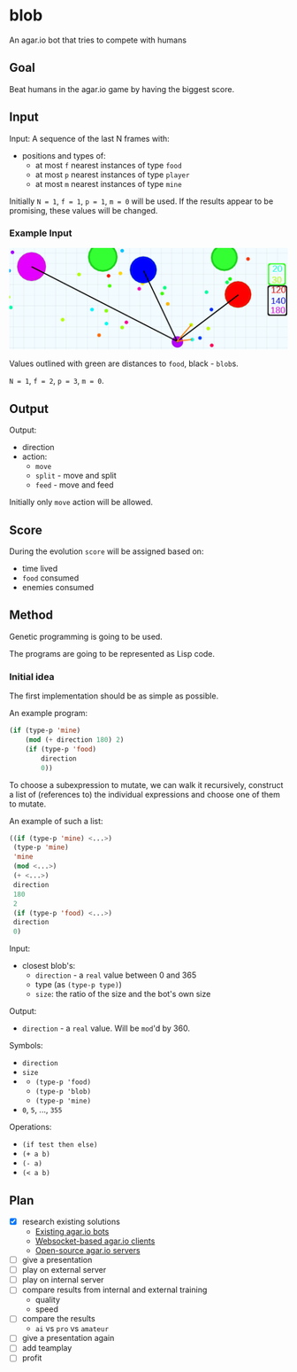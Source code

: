 # blob
An agar.io bot that tries to compete with humans

## Goal

Beat humans in the agar.io game by having the biggest score.

## Input

Input: A sequence of the last N frames with:
- positions and types of:
  - at most `f` nearest instances of type `food`
  - at most `p` nearest instances of type `player`
  - at most `m` nearest instances of type `mine`

Initially `N = 1`, `f = 1`, `p = 1`, `m = 0` will be used.
If the results appear to be promising, these values will be changed.

### Example Input

![Example 1](doc/agario_1outlined.png)

Values outlined with green are distances to `food`, black - `blob`s.

`N = 1`, `f = 2`, `p = 3`, `m = 0`.

## Output

Output:
- direction
- action:
  - `move`
  - `split` - move and split
  - `feed` - move and feed

Initially only `move` action will be allowed.

## Score

During the evolution `score` will be assigned based on:
 - time lived
 - `food` consumed
 - enemies consumed

## Method

Genetic programming is going to be used.

The programs are going to be represented as Lisp code.

### Initial idea

The first implementation should be as simple as possible.

An example program:

```lisp
(if (type-p 'mine)
    (mod (+ direction 180) 2)
    (if (type-p 'food)
        direction
        0))
```

To choose a subexpression to mutate, we can walk it recursively,
construct a list of (references to) the individual expressions
and choose one of them to mutate.

An example of such a list:
```lisp
((if (type-p 'mine) <...>)
 (type-p 'mine)
 'mine
 (mod <...>)
 (+ <...>)
 direction
 180
 2
 (if (type-p 'food) <...>)
 direction
 0)
```

Input:
- closest blob's:
  - `direction` - a `real` value between 0 and 365
  - type (as `(type-p type)`)
  - `size`: the ratio of the size and the bot's own size

Output:
- `direction` - a `real` value. Will be `mod`'d by 360.

Symbols:
- `direction`
- `size`
- - `(type-p 'food)`
  - `(type-p 'blob)`
  - `(type-p 'mine)`
- `0`, `5`, ..., `355`

Operations:
- `(if test then else)`
- `(+ a b)`
- `(- a)`
- `(< a b)`

## Plan

  - [x] research existing solutions
	- [Existing agar.io bots](existing-solutions.md#existing-agario-bots)
	- [Websocket-based agar.io clients](existing-solutions.md#websocket-based-agario-clients)
	- [Open-source agar.io servers](existing-solutions.md#open-source-agario-servers)
  - [ ] give a presentation
  - [ ] play on external server
  - [ ] play on internal server
  - [ ] compare results from internal and external training
	- quality
	- speed
  - [ ] compare the results
	- `ai` vs `pro` vs `amateur`
  - [ ] give a presentation again
  - [ ] add teamplay
  - [ ] profit
